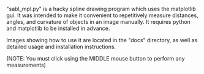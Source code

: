 
"sabl_mpl.py" is a hacky spline drawing program which uses the matplotlib gui.  It was intended to make it convenient to repetitively measure distances, angles, and curvature of objects in an image manually.  It requires python and matplotlib to be installed in advance.

Images showing how to use it are located in the "docs" directory, as well as detailed usage and installation instructions.

(NOTE: You must click using the MIDDLE mouse button to perform any measurements)

